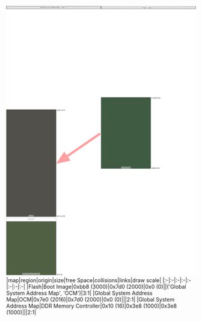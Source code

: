 ![memory map diagram](A5_maxaddress_lower_than_memregions_redux.png)
|map|region|origin|size|free Space|collisions|links|draw scale|
|:-|:-|:-|:-|:-|:-|:-|:-|
|Flash|<span style='color:(0, 39, 5)'>Boot Image</span>|0xbb8 (3000)|0x7d0 (2000)|0x0 (0)||('Global System Address Map', 'OCM')|3:1|
|Global System Address Map|<span style='color:(24, 22, 15)'>OCM</span>|0x7e0 (2016)|0x7d0 (2000)|0x0 (0)|||2:1|
|Global System Address Map|<span style='color:(22, 44, 4)'>DDR Memory Controller</span>|0x10 (16)|0x3e8 (1000)|0x3e8 (1000)|||2:1|
